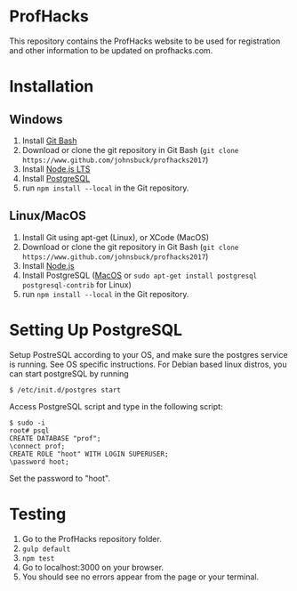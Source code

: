 # ProfHacks

This repository contains the ProfHacks website to be used for registration and
other information to be updated on profhacks.com.

# Installation
## Windows
1. Install [Git Bash](https://git-scm.com/)
2. Download or clone the git repository in Git Bash (`git clone https://www.github.com/johnsbuck/profhacks2017`)
3. Install [Node.js LTS](https://nodejs.org/en/)
4. Install [PostgreSQL](https://www.postgresql.org/download/windows/)
5. run `npm install --local` in the Git repository.

## Linux/MacOS
1. Install Git using apt-get (Linux), or XCode (MacOS)
2. Download or clone the git repository in Git Bash (`git clone https://www.github.com/johnsbuck/profhacks2017`)
3. Install [Node.js](https://nodejs.org/en/)
4. Install PostgreSQL ([MacOS](https://www.postgresql.org/download/macosx/) or `sudo apt-get install postgresql postgresql-contrib` for Linux)
5. run `npm install --local` in the Git repository.

# Setting Up PostgreSQL

Setup PostreSQL according to your OS, and make sure the postgres service is running.
See OS specific instructions. For Debian based linux distros, you can start postgreSQL by running
```
$ /etc/init.d/postgres start
```

Access PostgreSQL script and type in the following script:
```
$ sudo -i
root# psql
CREATE DATABASE "prof";
\connect prof;
CREATE ROLE "hoot" WITH LOGIN SUPERUSER;
\password hoot;
```
Set the password to "hoot".

# Testing
1. Go to the ProfHacks repository folder.
2. `gulp default`
3. `npm test`
4. Go to localhost:3000 on your browser.
5. You should see no errors appear from the page or your terminal.
